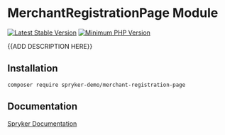 # MerchantRegistrationPage Module
[![Latest Stable Version](https://poser.pugx.org/spryker-demo/merchant-registration-page/v/stable.svg)](https://packagist.org/packages/spryker-demo/merchant-registration-page)
[![Minimum PHP Version](https://img.shields.io/badge/php-%3E%3D%207.4-8892BF.svg)](https://php.net/)

{{ADD DESCRIPTION HERE}}

## Installation

```
composer require spryker-demo/merchant-registration-page
```

## Documentation

[Spryker Documentation](https://academy.spryker.com/developing_with_spryker/module_guide/modules.html)
